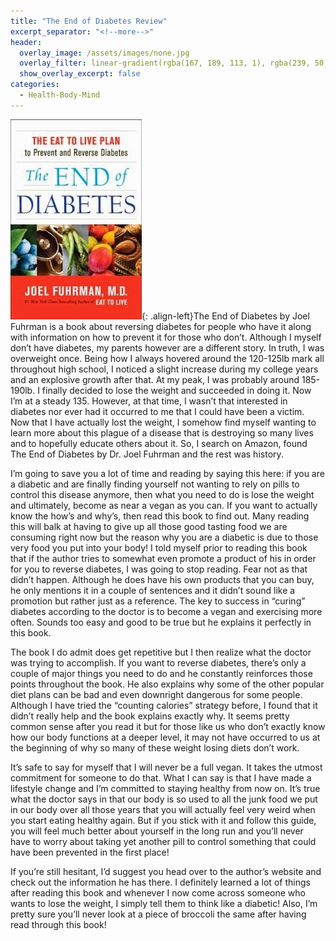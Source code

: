 ```yaml
---
title: "The End of Diabetes Review"
excerpt_separator: "<!--more-->"
header:
  overlay_image: /assets/images/none.jpg
  overlay_filter: linear-gradient(rgba(167, 189, 113, 1), rgba(239, 50, 32, 1))
  show_overlay_excerpt: false
categories:
  - Health-Body-Mind
---
```

![end-diabetes-cover](/assets/images/end-diabetes.jpg){: .align-left}The End of Diabetes by Joel Fuhrman is a book about reversing diabetes for people who have it along with information on how to prevent it for those who don’t. Although I myself don’t have diabetes, my parents however are a different story. In truth, I was overweight once. Being how I always hovered around the 120-125lb mark all throughout high school, I noticed a slight increase during my college years and an explosive growth after that. At my peak, I was probably around 185-190lb. I finally decided to lose the weight and succeeded in doing it. Now I’m at a steady 135. However, at that time, I wasn’t that interested in diabetes nor ever had it occurred to me that I could have been a victim. Now that I have actually lost the weight, I somehow find myself wanting to learn more about this plague of a disease that is destroying so many lives and to hopefully educate others about it. So, I search on Amazon, found The End of Diabetes by Dr. Joel Fuhrman and the rest was history.

I’m going to save you a lot of time and reading by saying this here: if you are a diabetic and are finally finding yourself not wanting to rely on pills to control this disease anymore, then what you need to do is lose the weight and ultimately, become as near a vegan as you can. If you want to actually know the how’s and why’s, then read this book to find out. Many reading this will balk at having to give up all those good tasting food we are consuming right now but the reason why you are a diabetic is due to those very food you put into your body! I told myself prior to reading this book that if the author tries to somewhat even promote a product of his in order for you to reverse diabetes, I was going to stop reading. Fear not as that didn’t happen. Although he does have his own products that you can buy, he only mentions it in a couple of sentences and it didn’t sound like a promotion but rather just as a reference. The key to success in “curing” diabetes according to the doctor is to become a vegan and exercising more often. Sounds too easy and good to be true but he explains it perfectly in this book.

The book I do admit does get repetitive but I then realize what the doctor was trying to accomplish. If you want to reverse diabetes, there’s only a couple of major things you need to do and he constantly reinforces those points throughout the book. He also explains why some of the other popular diet plans can be bad and even downright dangerous for some people. Although I have tried the “counting calories” strategy before, I found that it didn’t really help and the book explains exactly why. It seems pretty common sense after you read it but for those like us who don’t exactly know how our body functions at a deeper level, it may not have occurred to us at the beginning of why so many of these weight losing diets don’t work.

It’s safe to say for myself that I will never be a full vegan. It takes the utmost commitment for someone to do that. What I can say is that I have made a lifestyle change and I’m committed to staying healthy from now on. It’s true what the doctor says in that our body is so used to all the junk food we put in our body over all those years that you will actually feel very weird when you start eating healthy again. But if you stick with it and follow this guide, you will feel much better about yourself in the long run and you’ll never have to worry about taking yet another pill to control something that could have been prevented in the first place!

If you’re still hesitant, I’d suggest you head over to the author’s website and check out the information he has there. I definitely learned a lot of things after reading this book and whenever I now come across someone who wants to lose the weight, I simply tell them to think like a diabetic! Also, I’m pretty sure you’ll never look at a piece of broccoli the same after having read through this book!
